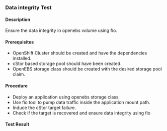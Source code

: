 ### Data integrity Test
#### Description
Ensure the data integrity in openebs volume using fio.

#### Prerequisites
- OpenShift Cluster should be created and have the dependencies installed.
- cStor based storage pool should have been created.
- OpenEBS storage class should be created with the desired storage pool claim.

#### Procedure
- Deploy an application using openebs storage class.
- Use fio tool to pump data traffic inside the application mount path.
- Induce the cStor target failure.
- Check if the target is recovered and ensure data integrity using fio

#### Test Result


